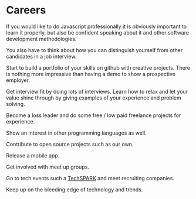 # Careers

If you would like to do Javascript professionally it is obviously important to learn it properly, but also be confident speaking about it and other software development methodologies.

You also have to think about how you can distinguish yourself from other candidates in a job interview.

Start to build a portfolio of your skills on github with creative projects.  There is nothing more impressive than having a demo to show a prospective employer.  

Get interview fit by doing lots of interviews.  Learn how to relax and let your value shine through by giving examples of your experience and problem solving.

Become a loss leader and do some free / low paid freelance projects for experience.

Show an interest in other programming languages as well.

Contribute to open source projects such as our own.

Release a mobile app.

Get involved with meet up groups.

Go to tech events such a [TechSPARK](https://techspark.co/) and meet recruiting companies.

Keep up on the bleeding edge of technology and trends.